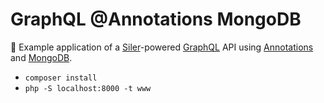 # GraphQL @Annotations MongoDB

🍹 Example application of a [Siler](https://github.com/leocavalcante/siler)-powered [GraphQL](https://graphql.org/) API using [Annotations](https://www.doctrine-project.org/projects/doctrine-annotations/en/1.10/index.html) and [MongoDB](https://www.mongodb.com/).

- `composer install`
- `php -S localhost:8000 -t www`
